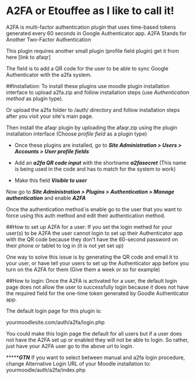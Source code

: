 A2FA or Etouffee as I like to call it!
======================================
A2FA is multi-factor authentication plugin that uses time-based tokens generated every 60 seconds in Google Authenticator app.
A2FA Stands for Another Two-Factor Authentication

This plugin requires another small plugin (profile field plugin) get it from here [link to afaqr]

The field is to add a QR code for the user to be able to sync Google Authenticator with the a2fa system.


##Installation:
To install these plugins use moodle plugin installation interface to upload a2fa.zip and follow installation steps (use *Authentication method* as plugin type).

Or upload the a2fa folder to /auth/ directory and follow installation steps after you visit your site's main page.

Then install the afaqr plugin by uploading the afaqr.zip using the plugin installation interface (Choose *profile field* as a plugin type)


* Once these plugins are installed, go to ***Site Administration > Users > Accounts > User profile fields*** 

* Add an ***a2fa QR code input*** with the shortname ***a2fasecret*** (This name is being used in the code and has to match for the system to work)

* Make this field ***Visible to user***

Now go to ***Site Administration > Plugins > Authentication > Manage authentication*** and enable ***A2FA***

Once the authentication method is enable go to the user that you want to force using this auth method and edit their authentication method.



##How to set up A2FA for a user:
If you set the login methed for your user(s) to be A2FA the user cannot login to set up their Authenticator app with the QR code because they don't have the 60-second password on their phone or tablet to log in (it is not yet set up)

One way to solve this issue is by generating the QR code and email it to your user, or have tell your users to set up the Authenticator app before you turn on the A2FA for them (Give them a week or so for example)

##How to login:
Once the A2FA is activated for a user, the default login page does not allow the user to successfully login because it does not have the required field for the one-time token generated by Goodle Authenticator app.

The default login page for this plugin is:

yourmoodlesite.com/auth/a2fa/login.php


You could make this login page the default for all users but if a user does not have the A2FA set up or enabled they will not be able to login. So rather, just have your A2FA user go to the above url to login.

********************GTN***************
If you want to select between manual and a2fa login procedure, change Alternative Login URL of your Moodle installation to: yourmoodle/auth/a2fa/index.php